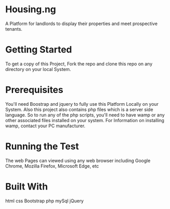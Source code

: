 # Housing.ng
A Platform for landlords to display their properties and meet prospective tenants.

# Getting Started
To get a copy of this Project, Fork the repo and clone this repo on any directory on your local System.

# Prerequisites
You'll need Boostrap and jquery to fully use this Platform Locally on your System. Also this project also contains php files which is a server side language. So to run any of the php scripts, you'll need to have wamp or any other associated files installed on your system. For Information on installing wamp, contact your PC manufacturer.

# Running the Test
The web Pages can viewed using any web browser including Google Chrome, Mozilla Firefox, Microsoft Edge, etc

# Built With
html
css
Bootstrap
php
mySql
jQuery